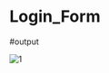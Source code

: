 # Login_Form

#output

![1](https://github.com/VarshaSharmadomo/Login_Form/assets/120397495/12035ac5-64ce-4140-a683-0daa66130b54)
